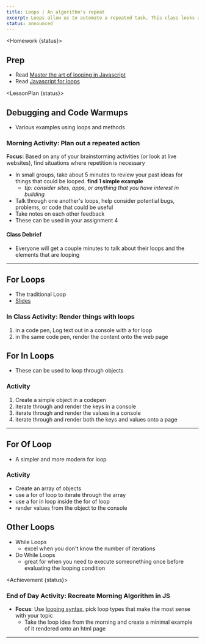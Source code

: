 ```yaml
---
title: Loops | An algorithm's repeat
excerpt: Loops allow us to automate a repeated task. This class looks at some basic uses for loops.
status: announced
---
```


<script>
	import Homework from "$lib/components/Homework.svelte";
	import LessonPlan from "$lib/components/LessonPlan.svelte";
	import Achievement from "$lib/components/Achievement.svelte";
</script>

<Homework {status}>

<h2>Prep</h2>

- Read [Master the art of looping in Javascript](https://www.freecodecamp.org/news/master-the-art-of-looping-in-javascript-with-these-incredible-tricks-a5da1aa1d6c5/)
- Read [Javascript for loops](https://www.freecodecamp.org/news/javascript-for-loops/)

</Homework>

<LessonPlan {status}>

## Debugging and Code Warmups

- Various examples using loops and methods

### Morning Activity: Plan out a repeated action

**Focus:** Based on any of your brainstorming activities (or look at live websites), find situations where repetition is necessary

- In small groups, take about 5 minutes to review your past ideas for things that could be looped. **find 1 simple example**
  - _tip: consider sites, apps, or anything that you have interest in building_
- Talk through one another's loops, help consider potential bugs, problems, or code that could be useful
- Take notes on each other feedback
- These can be used in your assignment 4

#### Class Debrief

- Everyone will get a couple minutes to talk about their loops and the elements that are looping

---

## For Loops

- The traditional Loop
- [Slides](/slides/cpnt-262/js-for-loops)

### In Class Activity: Render things with loops

1. in a code pen, Log text out in a console with a for loop
2. in the same code pen, render the content onto the web page

## For In Loops

- These can be used to loop through objects

### Activity

1. Create a simple object in a codepen
2. iterate through and render the keys in a console
3. iterate through and render the values in a console
4. iterate through and render both the keys and values onto a page

---

## For Of Loop

- A simpler and more modern for loop

### Activity

- Create an array of objects
- use a for of loop to iterate through the array
- use a for in loop inside the for of loop
- render values from the object to the console

<h2>Other Loops</h2>

- While Loops
  - excel when you don't know the number of iterations
- Do While Loops
  - great for when you need to execute someonething once before evaluating the looping condition

</LessonPlan>

<Achievement {status}>

### End of Day Activity: Recreate Morning Algorithm in JS

- **Focus**: Use [looping syntax](https://developer.mozilla.org/en-US/docs/Web/JavaScript/Guide/Loops_and_iteration), pick loop types that make the most sense with your topic
  - Take the loop idea from the morning and create a minimal example of it rendered onto an html page

---

</Achievement>
